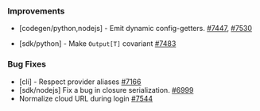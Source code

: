 
### Improvements
  
- [codegen/python,nodejs] - Emit dynamic config-getters.
  [#7447](https://github.com/pulumi/pulumi/pull/7447),  [#7530](https://github.com/pulumi/pulumi/pull/7530)

- [sdk/python] - Make `Output[T]` covariant
  [#7483](https://github.com/pulumi/pulumi/pull/7483)

### Bug Fixes

- [cli] - Respect provider aliases
  [#7166](https://github.com/pulumi/pulumi/pull/7166)
- [sdk/nodejs] Fix a bug in closure serialization. 
  [#6999](https://github.com/pulumi/pulumi/pull/6999)
- Normalize cloud URL during login
  [#7544](https://github.com/pulumi/pulumi/pull/7544)
